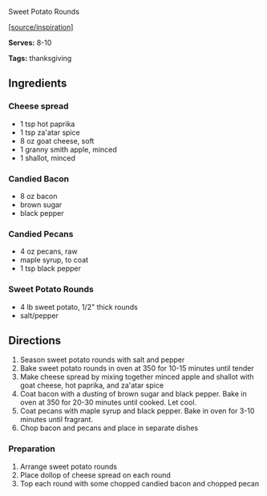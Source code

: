 Sweet Potato Rounds

[[source/inspiration]](https://www.homecookingadventure.com/roasted-sweet-potatoes-with-goat-cheese-and-candied-bacon/)

**Serves:** 8-10

**Tags:** thanksgiving

## Ingredients

### Cheese spread
* 1 tsp hot paprika
* 1 tsp za'atar spice
* 8 oz goat cheese, soft
* 1 granny smith apple, minced
* 1 shallot, minced

### Candied Bacon
* 8 oz bacon
* brown sugar
* black pepper

### Candied Pecans
* 4 oz pecans, raw
* maple syrup, to coat
* 1 tsp black pepper

### Sweet Potato Rounds
* 4 lb sweet potato, 1/2" thick rounds
* salt/pepper

## Directions
1. Season sweet potato rounds with salt and pepper
1. Bake sweet potato rounds in oven at 350 for 10-15 minutes until tender
1. Make cheese spread by mixing together minced apple and shallot with goat cheese, hot paprika, and za'atar spice
1. Coat bacon with a dusting of brown sugar and black pepper. Bake in oven at 350 for 20-30 minutes until cooked. Let cool.
1. Coat pecans with maple syrup and black pepper. Bake in oven for 3-10 minutes until fragrant. 
1. Chop bacon and pecans and place in separate dishes

### Preparation
1. Arrange sweet potato rounds
1. Place dollop of cheese spread on each round
1. Top each round with some chopped candied bacon and chopped pecan
